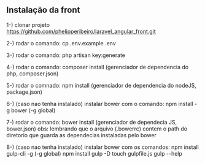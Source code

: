 ## Instalação da front

1-) clonar projeto https://github.com/phelipperibeiro/laravel_angular_front.git

2-) rodar o comando: cp .env.example .env	 
 
3-) rodar o comando: php artisan key:generate 

4-) rodar o comando: composer install (gerenciador de dependencia do php, composer.json)

5-) rodar o comnado: npm install (gerenciador de dependencia do nodeJS, package.json)

6-) (caso nao tenha instalado) instalar bower com o comando: npm install -g bower (-g global)

7-) rodar o comando: bower install (gerenciador de dependecia JS, bower.json)
    obs: lembrando que o arquivo (.bowerrc) contem o path do diretorio que guarda as dependecias instaladas pelo bower

8-) (caso nao tenha instalado) instalar bower com os comandos:
     npm install gulp-cli -g (-g global)
     npm install gulp -D
     touch gulpfile.js
     gulp --help
